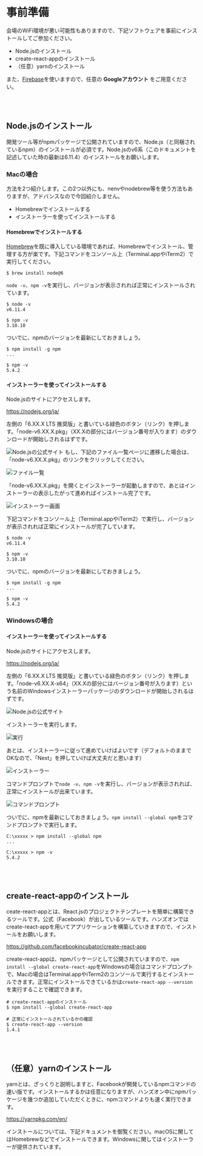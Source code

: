 <!-- vim: set nofoldenable: -->

# 事前準備

会場のWiFi環境が悪い可能性もありますので、下記ソフトウェアを事前にインストールしてご参加ください。

- Node.jsのインストール
- create-react-appのインストール
- （任意）yarnのインストール

また、[Firebase](https://firebase.google.com/?hl=ja)を使いますので、任意の **Googleアカウント** をご用意ください。

<br>
<br>

## Node.jsのインストール

開発ツール等がnpmパッケージで公開されていますので、Node.js（と同梱されているnpm）のインストールが必須です。Node.jsのv6系（このドキュメントを記述していた時の最新は6.11.4）のインストールをお願いします。

### Macの場合

方法を2つ紹介します。この2つ以外にも、nenvやnodebrew等を使う方法もありますが、アドバンスなので今回紹介しません。

- Homebrewでインストールする
- インストーラーを使ってインストールする

#### Homebrewでインストールする

[Homebrew](https://brew.sh/index_ja.html)を既に導入している環境であれば、Homebrewでインストール、管理する方が楽です。下記コマンドをコンソール上（Terminal.appやiTerm2）で実行してください。

```console
$ brew install node@6
```

`node -v`、`npm -v`を実行し、バージョンが表示されれば正常にインストールされています。

```console
$ node -v
v6.11.4

$ npm -v
3.10.10
```

ついでに、npmのバージョンを最新にしておきましょう。

```console
$ npm install -g npm
...

$ npm -v
5.4.2
```

#### インストーラーを使ってインストールする

Node.jsのサイトにアクセスします。

https://nodejs.org/ja/

左側の「6.XX.X LTS 推奨版」と書いている緑色のボタン（リンク）を押します。「node-v6.XX.X.pkg」（XX.Xの部分にはバージョン番号が入ります）のダウンロードが開始しされるはずです。

![Node.jsの公式サイト](images/installer-on-mac/1-nodejs-org.png)
もし、下記のファイル一覧ページに遷移した場合は、「node-v6.XX.X.pkg」のリンクをクリックしてください。

![ファイル一覧](images/installer-on-mac/2-installer.png)

「node-v6.XX.X.pkg」を開くとインストーラーが起動しますので、あとはインストーラーの表示したがって進めればインストール完了です。

![インストーラー画面](images/installer-on-mac/3-installer-window.png)

下記コマンドをコンソール上（Terminal.appやiTerm2）で実行し、バージョンが表示されれば正常にインストールが完了しています。

```console
$ node -v
v6.11.4

$ npm -v
3.10.10
```

ついでに、npmのバージョンを最新にしておきましょう。

```console
$ npm install -g npm
...

$ npm -v
5.4.2
```

### Windowsの場合

#### インストーラーを使ってインストールする

Node.jsのサイトにアクセスします。

https://nodejs.org/ja/

左側の「6.XX.X LTS 推奨版」と書いている緑色のボタン（リンク）を押します。「node-v6.XX.X-x64」（XX.Xの部分にはバージョン番号が入ります）という名前のWindowsインストーラーパッケージのダウンロードが開始しされるはずです。

![Node.jsの公式サイト](images/win/1-nodeorg-win.png)

インストーラーを実行します。

![実行](images/win/2-exec-installer-win.png)

あとは、インストーラーに従って進めていけばよいです（デフォルトのままでOKなので、「Next」を押していけば大丈夫だと思います）

![インストーラー](images/win/3-installer-win.png)

コマンドプロンプトで`node -v`、`npm -v`を実行し、バージョンが表示されれば、正常にインストールが出来ています。

![コマンドプロンプト](images/win/4-commad-prompt.png)

ついでに、npmを最新にしておきましょう。`npm install --global npm`をコマンドプロンプトで実行します。

```console
C:\xxxxx > npm install --global npm
...

C:\xxxxx > npm -v
5.4.2
```

<br>
<br>

## create-react-appのインストール

ceate-react-appとは、React.jsのプロジェクトテンプレートを簡単に構築できるツールです。公式（Facebook）が出しているツールです。ハンズオンではcreate-react-appを用いてアプリケーションを構築していきますので、インストールをお願いします。

https://github.com/facebookincubator/create-react-app

create-react-appは、npmパッケージとして公開されていますので、`npm install --global create-react-app`をWindowsの場合はコマンドプロンプトで、Macの場合はTerminal.appやiTerm2のコンソールで実行するとインストールできます。正常にインストールできているかは`create-react-app --version`を実行することで確認できます。

```console
# create-react-appのインストール
$ npm install --global create-react-app

# 正常にインストールされているかの確認
$ create-react-app --version
1.4.1
```

<br>
<br>

## （任意）yarnのインストール

yarnとは、ざっくりと説明しますと、Facebookが開発しているnpmコマンドの速い版です。インストールするかは任意になりますが、ハンズオン中にnpmパッケージを幾つか追加していただくときに、npmコマンドよりも速く実行できます。

https://yarnpkg.com/en/

インストールについては、下記ドキュメントを御覧ください。macOSに関してはHomebrewなどでインストールできます。Windowsに関してはインストーラーが提供されています。

